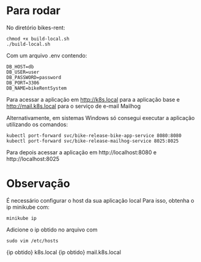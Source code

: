# Para rodar
No diretório bikes-rent:

```  Shell
chmod +x build-local.sh
./build-local.sh
```  

Com um arquivo .env contendo:
``` Shell
DB_HOST=db
DB_USER=user
DB_PASSWORD=password
DB_PORT=3306
DB_NAME=bikeRentSystem
```  

Para acessar a aplicação em http://k8s.local para a aplicação base e http://mail.k8s.local para o serviço de e-mail Mailhog

Alternativamente, em sistemas Windows só consegui executar a aplicação utilizando os comandos: 
``` Shell
kubectl port-forward svc/bike-release-bike-app-service 8080:8080
kubectl port-forward svc/bike-release-mailhog-service 8025:8025
``` 

Para depois acessar a aplicação em http://localhost:8080 e http://localhost:8025 

# Observação

É necessário configurar o host da sua aplicação local
Para isso, obtenha o ip minikube com:
``` Shell
minikube ip
```
Adicione o ip obtido no arquivo com 
``` Shell
sudo vim /etc/hosts
```
{ip obtido} k8s.local
{ip obtido} mail.k8s.local

